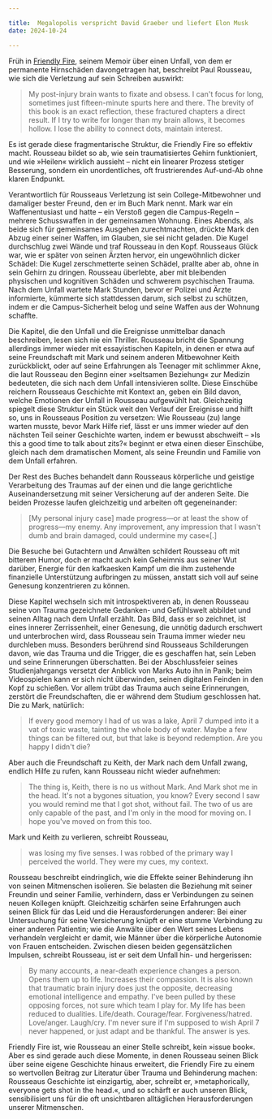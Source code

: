 ```yaml
---

title:  Megalopolis verspricht David Graeber und liefert Elon Musk
date: 2024-10-24

---
```


Früh in [Friendly Fire](https://micro.blog/books/9781400247967), seinem Memoir über einen Unfall, von dem er permanente Hirnschäden davongetragen hat, beschreibt Paul Rousseau, wie sich die Verletzung auf sein Schreiben auswirkt:

> My post-injury brain wants to fixate and obsess. I can't focus for long, sometimes just fifteen-minute spurts here and there. The brevity of this book is an exact reflection, these fractured chapters a direct result. If I try to write for longer than my brain allows, it becomes hollow. I lose the ability to connect dots, maintain interest.

Es ist gerade diese fragmentarische Struktur, die Friendly Fire so effektiv macht. Rousseau bildet so ab, wie sein traumatisiertes Gehirn funktioniert, und wie »Heilen« wirklich aussieht – nicht ein linearer Prozess stetiger Besserung, sondern ein
unordentliches, oft frustrierendes Auf-und-Ab ohne klaren Endpunkt.

Verantwortlich für Rousseaus Verletzung ist sein College-Mitbewohner und damaliger bester Freund, den er im Buch Mark nennt. Mark war ein Waffenentusiast und hatte – ein Verstoß gegen die Campus-Regeln – mehrere Schusswaffen in der gemeinsamen Wohnung. Eines Abends, als beide sich für gemeinsames Ausgehen zurechtmachten, drückte Mark den Abzug einer seiner Waffen, im Glauben, sie sei nicht geladen. Die Kugel durchschlug zwei Wände und traf Rousseau in den Kopf. Rousseaus Glück war, wie er später von seinen Ärzten hervor, ein ungewöhnlich dicker Schädel: Die Kugel zerschmetterte seinen Schädel, prallte aber ab, ohne in sein Gehirn zu dringen. Rousseau überlebte, aber mit bleibenden physischen und kognitiven Schäden und schwerem psychischen Trauma. Nach dem Unfall wartete Mark Stunden, bevor er Polizei und Ärzte informierte, kümmerte sich stattdessen darum, sich selbst zu schützen, indem er die Campus-Sicherheit belog und seine Waffen aus der Wohnung schaffte. 

Die Kapitel, die den Unfall und die Ereignisse unmittelbar danach beschreiben, lesen sich nie ein Thriller. Rousseau bricht die Spannung allerdings immer wieder mit essayistischen Kapiteln, in denen er etwa auf seine Freundschaft mit Mark und seinem anderen Mitbewohner Keith zurückblickt, oder auf seine Erfahrungen als Teenager mit schlimmer Akne, die laut Rousseau den Beginn einer »seltsamen Beziehung« zur Medizin bedeuteten, die sich nach dem Unfall intensivieren sollte. Diese Einschübe reichern Rousseaus Geschichte mit Kontext an, geben ein Bild davon, welche Emotionen der Unfall in Rousseau aufgewühlt hat. Gleichzeitig spiegelt diese Struktur ein Stück weit den Verlauf der Ereignisse und hilft so, uns in Rousseaus Position zu versetzen: Wie Rousseau (zu) lange warten musste, bevor Mark Hilfe rief, lässt er uns immer wieder auf den nächsten Teil seiner Geschichte warten, indem er bewusst abschweift – »Is this a good time to talk about zits?« beginnt er etwa einen dieser Einschübe, gleich nach dem dramatischen Moment, als seine Freundin und Familie von dem Unfall erfahren. 

Der Rest des Buches behandelt dann Rousseaus körperliche und geistige Verarbeitung des Traumas auf der einen und die lange gerichtliche Auseinandersetzung mit seiner Versicherung auf der anderen Seite. Die beiden Prozesse laufen gleichzeitig und arbeiten oft gegeneinander: 

> \[My personal injury case\] made progress—or at least the show of progress—my enemy. Any improvement, any impression that I wasn't dumb and brain damaged, could undermine my case«\[.\]

Die Besuche bei Gutachtern und Anwälten schildert Rousseau oft mit bitterem Humor, doch er macht auch kein Geheimnis aus seiner Wut darüber, Energie für den kafkaesken Kampf um die ihm zustehende finanzielle Unterstützung aufbringen zu müssen, anstatt sich voll auf seine Genesung konzentrieren zu können.

Diese Kapitel wechseln sich mit introspektiveren ab, in denen Rousseau seine von Trauma gezeichnete Gedanken- und Gefühlswelt abbildet und seinen Alltag nach dem Unfall erzählt. Das Bild, dass er so zeichnet, ist eines innerer Zerrissenheit, einer Genesung, die unnötig dadurch erschwert und unterbrochen wird, dass Rousseau sein Trauma immer wieder neu durchleben muss. Besonders berührend sind Rousseaus Schilderungen davon, wie das Trauma und die Trigger, die es geschaffen hat, sein Leben und seine Erinnerungen überschatten. Bei der Abschlussfeier seines Studienjahrgangs versetzt der Anblick von Marks Auto ihn in Panik; beim Videospielen kann er sich nicht überwinden, seinen digitalen Feinden in den Kopf zu schießen. Vor allem trübt das Trauma auch seine Erinnerungen, zerstört die Freundschaften, die er während dem Studium geschlossen hat. Die zu Mark, natürlich:

> If every good memory I had of us was a lake, April 7 dumped into it a vat of toxic waste, tainting the whole body of water. Maybe a few things can be filtered out, but that lake is beyond redemption. Are you happy I didn't die?

Aber auch die Freundschaft zu Keith, der Mark nach dem Unfall zwang, endlich Hilfe zu rufen, kann Rousseau nicht wieder aufnehmen:

> The thing is, Keith, there is no us without Mark. And Mark shot me in the head. It's not a bygones situation, you know? Every second I saw you would remind me that I got shot, without fail. The two of us are only capable of the past, and I'm only in the mood for moving on. I hope you've moved on from this too.

Mark und Keith zu verlieren, schreibt Rousseau, 

> was losing my five senses. I was robbed of the primary way I perceived the world. They were my cues, my context.

Rousseau beschreibt eindringlich, wie die Effekte seiner Behinderung ihn von seinen Mitmenschen isolieren. Sie belasten die Beziehung mit seiner Freundin und seiner Familie, verhindern, dass er Verbindungen zu seinen neuen Kollegen knüpft. Gleichzeitig schärfen seine Erfahrungen auch seinen Blick für das Leid und die Herausforderungen anderer: Bei einer Untersuchung für seine Versicherung knüpft er eine stumme Verbindung zu einer anderen Patientin; wie die Anwälte über den Wert seines Lebens verhandeln vergleicht er damit, wie Männer über die körperliche Autonomie von Frauen entscheiden. Zwischen diesen beiden gegensätzlichen Impulsen, schreibt Rousseau, ist er seit dem Unfall hin- und hergerissen:

> By many accounts, a near-death experience changes a person. Opens them up to life. Increases their compassion. It is also known that traumatic brain injury does just the opposite, decreasing emotional intelligence and empathy. I've been pulled by these opposing forces, not sure which team I play for. My life has been reduced to dualities. Life/death. Courage/fear. Forgiveness/hatred. Love/anger. Laugh/cry. I'm never sure if I'm supposed to wish April 7 never happened, or just adapt and be thankful. The answer is yes.

Friendly Fire ist, wie Rousseau an einer Stelle schreibt, kein »issue book«. Aber es sind gerade auch diese Momente, in denen Rousseau seinen Blick über seine eigene Geschichte hinaus erweitert, die Friendly Fire zu einem so wertvollen Beitrag zur Literatur über Trauma und Behinderung machen: Rousseaus Geschichte ist einzigartig, aber, schreibt er, »metaphorically, everyone gets shot in the head.«, und so schärft er auch unseren Blick, sensibilisiert uns für die oft unsichtbaren alltäglichen Herausforderungen unserer Mitmenschen.
